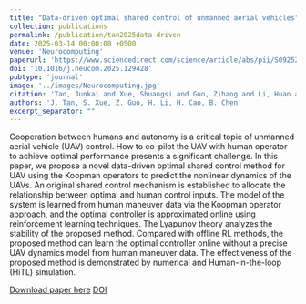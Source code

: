 ```yaml
---
title: "Data-driven optimal shared control of unmanned aerial vehicles"
collection: publications
permalink: /publication/tan2025data-driven
date: 2025-03-14 00:00:00 +0500
venue: 'Neurocomputing'
paperurl: 'https://www.sciencedirect.com/science/article/abs/pii/S0925231225001006'
doi: '10.1016/j.neucom.2025.129428'
pubtype: 'journal'
image: '../images/Neurocomputing.jpg'
citation: 'Tan, Junkai and Xue, Shuangsi and Guo, Zihang and Li, Huan and Cao, Hui and Chen, Badong (2025). Data-driven optimal shared control of unmanned aerial vehicles. Neurocomputing.'
authors: 'J. Tan, S. Xue, Z. Guo, H. Li, H. Cao, B. Chen'
excerpt_separator: ""
---
```

Cooperation between humans and autonomy is a critical topic of unmanned aerial vehicle (UAV) control. How to co-pilot the UAV with human operator to achieve optimal performance presents a significant challenge. In this paper, we propose a novel data-driven optimal shared control method for UAV using the Koopman operators to predict the nonlinear dynamics of the UAVs. An original shared control mechanism is established to allocate the relationship between optimal and human control inputs. The model of the system is learned from human maneuver data via the Koopman operator approach, and the optimal controller is approximated online using reinforcement learning techniques. The Lyapunov theory analyzes the stability of the proposed method. Compared with offline RL methods, the proposed method can learn the optimal controller online without a precise UAV dynamics model from human maneuver data. The effectiveness of the proposed method is demonstrated by numerical and Human-in-the-loop (HiTL) simulation.

[Download paper here](https://www.sciencedirect.com/science/article/abs/pii/S0925231225001006)
[DOI](10.1016/j.neucom.2025.129428)